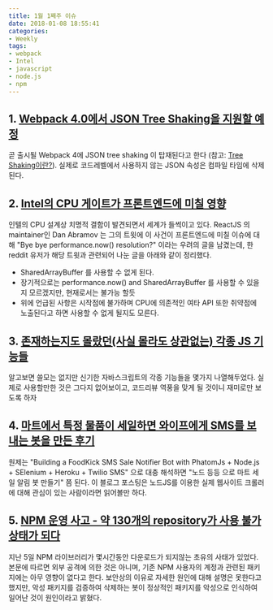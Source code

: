 ```yaml
---
title: 1월 1째주 이슈
date: 2018-01-08 18:55:41
categories:
- Weekly
tags:
- webpack
- Intel
- javascript
- node.js
- npm
---
```


## 1. [Webpack 4.0에서 JSON Tree Shaking을 지원할 예정](https://react-etc.net/entry/json-tree-shaking-lands-in-webpack-4-0)

곧 출시될 Webpack 4에 JSON tree shaking 이 탑재된다고 한다 (참고: [Tree Shaking이란?](https://github.com/FEDevelopers/tech.description/wiki/Webpack-2-Tree-Shaking-Configuration)). 실제로 코드레벨에서 사용하지 않는 JSON 속성은 컴파일 타임에 삭제된다.


## 2. [Intel의 CPU 게이트가 프론트엔드에 미칠 영향](https://twitter.com/dan_abramov/status/948742752103223297)

인텔의 CPU 설계상 치명적 결함이 발견되면서 세계가 들썩이고 있다. ReactJS 의 maintainer인 Dan Abramov 는 그의 트윗에 이 사건이 프론트엔드에 미칠 이슈에 대해 "Bye bye performance.now() resolution?" 이라는 우려의 글을 남겼는데, 한 reddit 유저가 해당 트윗과 관련되어 나눈 글을 아래와 같이 정리했다.

 
- SharedArrayBuffer 를 사용할 수 없게 된다.
- 장기적으로는 performance.now() and SharedArrayBuffer 를 사용할 수 있을지 모르겠지만, 현재로서는 불가능 할듯
- 위에 언급된 사항은 시작점에 불가하며 CPU에 의존적인 여타 API 또한 취약점에 노출된다고 하면 사용할 수 없게 될지도 모른다.


## 3. [존재하는지도 몰랐던(사실 몰라도 상관없는) 각종 JS 기능들](https://air.ghost.io/js-things-i-never-knew-existed/)

알고보면 쓸모는 없지만 신기한 자바스크립트의 각종 기능들을 몇가지 나열해두었다. 실제로 사용할만한 것은 그다지 없어보이고, 코드리뷰 역풍을 맞게 될 것이니 재미로만 보도록 하자


## 4. [마트에서 특정 물품이 세일하면 와이프에게 SMS를 보내는 봇을 만든 후기](https://chatbotsmagazine.com/building-a-foodkick-sms-sale-notifier-bot-64106c9de945)

원제는 "Building a FoodKick SMS Sale Notifier Bot with PhatomJs + Node.js + SElenium + Heroku + Twilio SMS" 으로 대충 해석하면 "노드 등등 으로 마트 세일 알림 봇 만들기" 쯤 된다. 
이 블로그 포스팅은 노드JS를 이용한 실제 웹사이트 크롤러에 대해 관심이 있는 사람이라면 읽어볼만 하다.

## 5. [NPM 운영 사고 - 약 130개의 repository가 사용 불가 상태가 되다](http://blog.npmjs.org/post/169432444640/npm-operational-incident-6-jan-2018)
지난 5일 NPM 라이브러리가 몇시간동안 다운로드가 되지않는 초유의 사태가 있었다. 본문에 따르면 외부 공격에 의한 것은 아니며, 기존 NPM 사용자의 계정과 관련된 패키지에는 아무 영향이 없다고 한다.
보안상의 이유로 자세한 원인에 대해 설명은 못한다고 했지만, 악성 패키지를 검증하여 삭제하는 봇이 정상적인 패키지를 악성으로 인식하여 일어난 것이 원인이라고 밝혔다. 